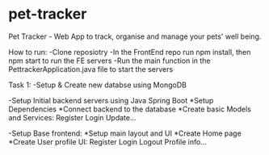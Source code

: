 # pet-tracker
Pet Tracker - Web App to track, organise and manage your pets' well being. 

How to run:
-Clone reposiotry
-In the FrontEnd repo run npm install, then npm start to run the FE servers
-Run the main function in the PettrackerApplication.java file to start the servers

Task 1:
-Setup & Create new databse using MongoDB

-Setup Initial backend servers using Java Spring Boot
*Setup Dependencies
*Connect backend to the database
*Create basic Models and Services:
Register
Login
Update...

-Setup Base frontend:
*Setup main layout and UI
*Create Home page
*Create User profile UI:
Register
Login
Logout
Profile info...
